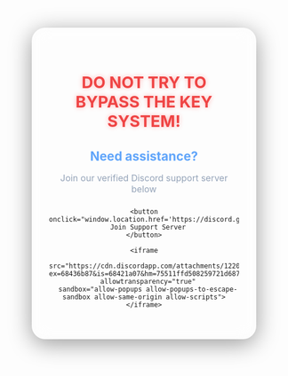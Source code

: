 <!DOCTYPE html>
<html lang="en">
<head>
  <meta charset="UTF-8" />
  <meta name="viewport" content="width=device-width, initial-scale=1.0"/>
  <title>Need Help?</title>
  <style>
    * {
      box-sizing: border-box;
      margin: 0;
      padding: 0;
    }

    body {
      font-family: 'Segoe UI', sans-serif;
      background: linear-gradient(to right, #0f172a, #1e293b);
      color: #e2e8f0;
      display: flex;
      justify-content: center;
      align-items: center;
      min-height: 100vh;
      padding: 30px;
    }

    .container {
      background: rgba(255, 255, 255, 0.05);
      border: 1px solid rgba(255, 255, 255, 0.08);
      border-radius: 24px;
      padding: 40px 30px;
      max-width: 480px;
      width: 100%;
      text-align: center;
      backdrop-filter: blur(15px);
      box-shadow: 0 8px 40px rgba(0, 0, 0, 0.4);
      transition: 0.3s ease;
      position: relative;
    }

    .container:hover {
      transform: scale(1.01);
      box-shadow:
        0 0 0 3px #3b82f6,
        0 0 12px 4px rgba(96, 165, 250, 0.6),
        0 8px 40px rgba(0, 0, 0, 0.4);
    }

    h1 {
      font-size: 1.8rem;
      color: #ef4444;
      margin-bottom: 16px;
      text-shadow: 0 0 8px rgba(255, 0, 0, 0.3);
    }

    h2 {
      font-size: 1.4rem;
      color: #60a5fa;
      margin-bottom: 6px;
    }

    p {
      font-size: 1rem;
      color: #94a3b8;
      margin-bottom: 24px;
    }

    button {
      background: linear-gradient(to right, #3b82f6, #60a5fa);
      color: white;
      border: none;
      padding: 14px 28px;
      font-size: 1rem;
      border-radius: 16px;
      cursor: pointer;
      transition: all 0.25s ease;
      box-shadow: 0 4px 18px rgba(96, 165, 250, 0.5);
    }

    button:hover {
      background: linear-gradient(to right, #60a5fa, #3b82f6);
      box-shadow: 0 6px 24px rgba(96, 165, 250, 0.7);
      transform: translateY(-2px);
    }

    iframe {
      margin-top: 32px;
      width: 100%;
      height: 500px;
      border-radius: 16px;
      border: none;
      box-shadow: 0 4px 18px rgba(0, 0, 0, 0.2);
    }

    @media (max-width: 500px) {
      .container {
        padding: 30px 20px;
      }

      iframe {
        height: 400px;
      }
    }
  </style>
</head>
<body>
  <div class="container">
    <h1>DO NOT TRY TO BYPASS THE KEY SYSTEM!</h1>
    <h2>Need assistance?</h2>
    <p>Join our verified Discord support server below</p>

    <button onclick="window.location.href='https://discord.gg/YOUR_INVITE_CODE'">
      Join Support Server
    </button>

    <iframe
      src="https://cdn.discordapp.com/attachments/1220824376123850752/1380312327806521415/NEXORA_SCRIPTS.png?ex=68436b87&is=68421a07&hm=75511ffd508259721d6878428d9e02059d0e3a937b29747089e999d58be8d8e4&"
      allowtransparency="true"
      sandbox="allow-popups allow-popups-to-escape-sandbox allow-same-origin allow-scripts">
    </iframe>
  </div>
</body>
</html>
